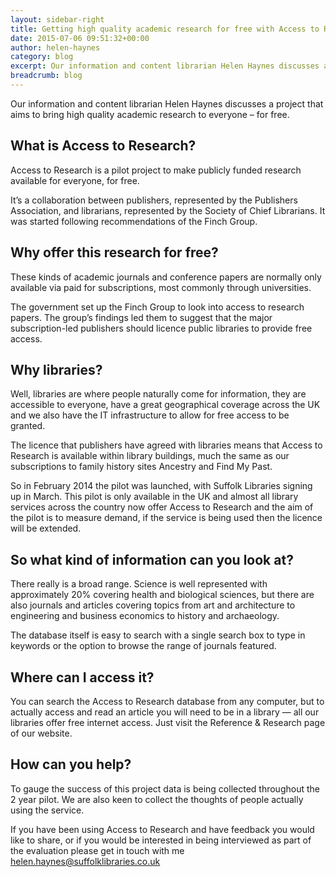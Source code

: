 ```yaml
---
layout: sidebar-right
title: Getting high quality academic research for free with Access to Research
date: 2015-07-06 09:51:32+00:00
author: helen-haynes
category: blog
excerpt: Our information and content librarian Helen Haynes discusses a project that aims to bring high quality academic research to everyone - for free
breadcrumb: blog
---
```

Our information and content librarian Helen Haynes discusses a project that aims to bring high quality academic research to everyone &#8211; for free.

## What is Access to Research?

Access to Research is a pilot project to make publicly funded research available for everyone, for free.

It’s a collaboration between publishers, represented by the Publishers Association, and librarians, represented by the Society of Chief Librarians. It was started following recommendations of the Finch Group.

## Why offer this research for free?

These kinds of academic journals and conference papers are normally only available via paid for subscriptions, most commonly through universities.

The government set up the Finch Group to look into access to research papers. The group’s findings led them to suggest that the major subscription-led publishers should licence public libraries to provide free access.

## Why libraries?

Well, libraries are where people naturally come for information, they are accessible to everyone, have a great geographical coverage across the UK and we also have the IT infrastructure to allow for free access to be granted.

The licence that publishers have agreed with libraries means that Access to Research is available within library buildings, much the same as our subscriptions to family history sites Ancestry and Find My Past.

So in February 2014 the pilot was launched, with Suffolk Libraries signing up in March. This pilot is only available in the UK and almost all library services across the country now offer Access to Research and the aim of the pilot is to measure demand, if the service is being used then the licence will be extended.

## So what kind of information can you look at?

There really is a broad range. Science is well represented with approximately 20% covering health and biological sciences, but there are also journals and articles covering topics from art and architecture to engineering and business economics to history and archaeology.

The database itself is easy to search with a single search box to type in keywords or the option to browse the range of journals featured.

## Where can I access it?

You can search the Access to Research database from any computer, but to actually access and read an article you will need to be in a library — all our libraries offer free internet access. Just visit the Reference & Research page of our website.

## How can you help?

To gauge the success of this project data is being collected throughout the 2 year pilot. We are also keen to collect the thoughts of people actually using the service.

If you have been using Access to Research and have feedback you would like to share, or if you would be interested in being interviewed as part of the evaluation please get in touch with me helen.haynes@suffolklibraries.co.uk
